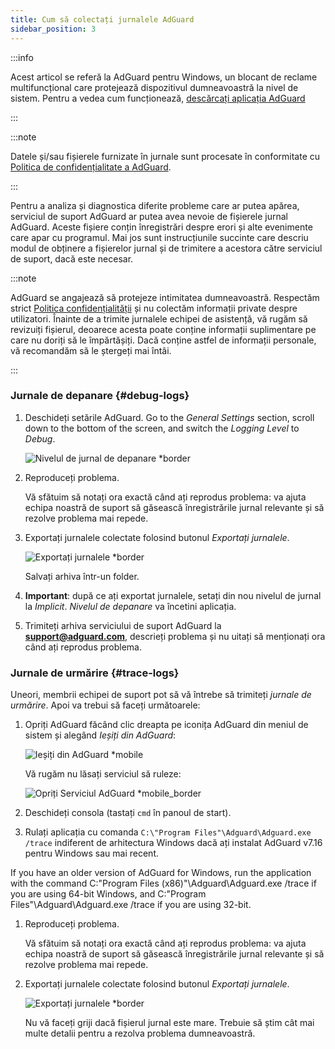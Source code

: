 ```yaml
---
title: Cum să colectați jurnalele AdGuard
sidebar_position: 3
---
```


:::info

Acest articol se referă la AdGuard pentru Windows, un blocant de reclame multifuncțional care protejează dispozitivul dumneavoastră la nivel de sistem. Pentru a vedea cum funcționează, [descărcați aplicația AdGuard](https://agrd.io/download-kb-adblock)

:::

:::note

Datele și/sau fișierele furnizate în jurnale sunt procesate în conformitate cu [Politica de confidențialitate a AdGuard](https://adguard.com/en/privacy.html).

:::

Pentru a analiza și diagnostica diferite probleme care ar putea apărea, serviciul de suport AdGuard ar putea avea nevoie de fișierele jurnal AdGuard. Aceste fișiere conțin înregistrări despre erori și alte evenimente care apar cu programul. Mai jos sunt instrucțiunile succinte care descriu modul de obținere a fișierelor jurnal și de trimitere a acestora către serviciul de suport, dacă este necesar.

:::note

AdGuard se angajează să protejeze intimitatea dumneavoastră. Respectăm strict [Politica confidențialității](https://adguard.com/privacy/windows.html) și nu colectăm informații private despre utilizatori. Înainte de a trimite jurnalele echipei de asistență, vă rugăm să revizuiți fișierul, deoarece acesta poate conține informații suplimentare pe care nu doriți să le împărtășiți. Dacă conține astfel de informații personale, vă recomandăm să le ștergeți mai întâi.

:::

### Jurnale de depanare {#debug-logs}

1. Deschideți setările AdGuard. Go to the *General Settings* section, scroll down to the bottom of the screen, and switch the *Logging Level* to *Debug*.

    ![Nivelul de jurnal de depanare *border](https://cdn.adtidy.org/content/kb/ad_blocker/windows/solving-problems/adg-logs-1.png)

1. Reproduceți problema.

    Vă sfătuim să notați ora exactă când ați reprodus problema: va ajuta echipa noastră de suport să găsească înregistrările jurnal relevante și să rezolve problema mai repede.

1. Exportați jurnalele colectate folosind butonul *Exportați jurnalele*.

    ![Exportați jurnalele *border](https://cdn.adtidy.org/content/kb/ad_blocker/windows/solving-problems/adg-logs-2.png)

    Salvați arhiva într-un folder.

1. **Important**: după ce ați exportat jurnalele, setați din nou nivelul de jurnal la *Implicit*. *Nivelul de depanare* va încetini aplicația.

1. Trimiteți arhiva serviciului de suport AdGuard la **support@adguard.com**, descrieți problema și nu uitați să menționați ora când ați reprodus problema.

### Jurnale de urmărire {#trace-logs}

Uneori, membrii echipei de suport pot să vă întrebe să trimiteți *jurnale de urmărire*. Apoi va trebui să faceți următoarele:

1. Opriți AdGuard făcând clic dreapta pe iconița AdGuard din meniul de sistem și alegând *Ieșiți din AdGuard*:

    ![Ieșiți din AdGuard *mobile](https://cdn.adtidy.org/content/kb/ad_blocker/windows/solving-problems/adg-logs-3.png)

    Vă rugăm nu lăsați serviciul să ruleze:

    ![Opriți Serviciul AdGuard *mobile_border](https://cdn.adtidy.org/public/Adguard/kb/newscreenshots/En/eng_logs_4.png)

1. Deschideți consola (tastați `cmd` în panoul de start).

1. Rulați aplicația cu comanda `C:\"Program Files"\Adguard\Adguard.exe /trace` indiferent de arhitectura Windows dacă ați instalat AdGuard v7.16 pentru Windows sau mai recent.

If you have an older version of AdGuard for Windows, run the application with the command C:\"Program Files (x86)"\Adguard\Adguard.exe /trace if you are using 64-bit Windows, and C:\"Program Files"\Adguard\Adguard.exe /trace if you are using 32-bit.

1. Reproduceți problema.

    Vă sfătuim să notați ora exactă când ați reprodus problema: va ajuta echipa noastră de suport să găsească înregistrările jurnal relevante și să rezolve problema mai repede.

1. Exportați jurnalele colectate folosind butonul *Exportați jurnalele*.

    ![Exportați jurnalele *border](https://cdn.adtidy.org/content/kb/ad_blocker/windows/solving-problems/adg-logs-2.png)

    Nu vă faceți griji dacă fișierul jurnal este mare. Trebuie să știm cât mai multe detalii pentru a rezolva problema dumneavoastră.
